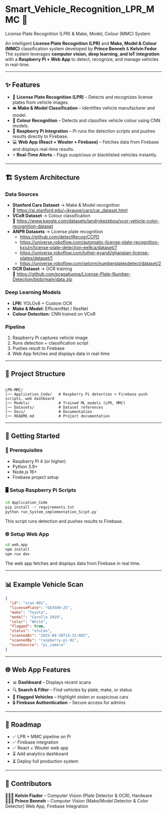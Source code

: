 # Smart_Vehicle_Recognition_LPR_MMC 🚓  
License Plate Recognition (LPR) & Make, Model, Colour (MMC) System  

An intelligent **License Plate Recognition (LPR)** and **Make, Model & Colour (MMC)** classification system developed by **Prince Benneh** & **Kelvin Fedor**.  
The system leverages **computer vision, deep learning, and IoT integration** with a **Raspberry Pi + Web App** to detect, recognize, and manage vehicles in real-time.  

---

## ✨ Features  

- 📸 **License Plate Recognition (LPR)** – Detects and recognizes license plates from vehicle images.  
- 🚘 **Make & Model Classification** – Identifies vehicle manufacturer and model.  
- 🎨 **Colour Recognition** – Detects and classifies vehicle colour using CNN models.  
- 🍓 **Raspberry Pi Integration** – Pi runs the detection scripts and pushes results directly to Firebase.  
- 💻 **Web App (React + Wouter + Firebase)** – Fetches data from Firebase and displays real-time results.  
- ⚡️ **Real-Time Alerts** – Flags suspicious or blacklisted vehicles instantly.  

---

## 🏗 System Architecture  

### Data Sources  
- **Stanford Cars Dataset** → Make & Model recognition  
  🔗 https://ai.stanford.edu/~jkrause/cars/car_dataset.html  
- **VCoR Dataset** → Colour classification  
  🔗 https://www.kaggle.com/datasets/landrykezebou/vcor-vehicle-color-recognition-dataset  
- **ANPR Datasets** → License plate recognition  
  - https://github.com/detectRecog/CCPD  
  - https://universe.roboflow.com/automatic-license-plate-recognition-kxxzn/license-plate-detection-ee9ca/dataset/7  
  - https://universe.roboflow.com/luther-eyandi/ghanaian-license-plates/dataset/1  
  - https://universe.roboflow.com/selorm/numberplatesdetect/dataset/2  
- **OCR Dataset** → OCR training  
  🔗 https://github.com/pragatiunna/License-Plate-Number-Detection/blob/main/data.zip  

### Deep Learning Models  
- **LPR:** YOLOv8 + Custom OCR  
- **Make & Model:** EfficientNet / ResNet  
- **Colour Detection:** CNN trained on VCoR  

### Pipeline  
1. Raspberry Pi captures vehicle image  
2. Runs detection + classification script  
3. Pushes result to Firebase  
4. Web App fetches and displays data in real-time  

---

## 📂 Project Structure  

```

LPR-MMC/
│── Application_Code/   # Raspberry Pi detection + Firebase push scripts, web dashboard
│── Models/             # Trained ML models (LPR, MMC)
│── Datasets/           # Dataset references
│── Docs/               # Documentation
│── README.md           # Project documentation

````

---

## 🚀 Getting Started  

### 🔧 Prerequisites  
- Raspberry Pi 4 (or higher)  
- Python 3.9+  
- Node.js 16+  
- Firebase project setup  

### 🖥 Setup Raspberry Pi Scripts  
```bash
cd Application_Code
pip install -r requirements.txt
python run_System_implementation_Scipt.py
````

This script runs detection and pushes results to Firebase.

### 🌐 Setup Web App

```bash
cd web_app
npm install
npm run dev
```

The web app fetches and displays data from Firebase in real time.

---

## 📊 Example Vehicle Scan

```json
{
  "id": "scan-001",
  "licensePlate": "GE4589-25",
  "make": "Toyota",
  "model": "Corolla 2019",
  "color": "White",
  "flagged": true,
  "status": "stolen",
  "scannedAt": "2025-09-30T14:32:00Z",
  "scannedBy": "raspberry-pi-01",
  "scanSource": "pi_camera"
}
```

---

## 🌐 Web App Features

* 📊 **Dashboard** – Displays recent scans
* 🔍 **Search & Filter** – Find vehicles by plate, make, or status
* 🚨 **Flagged Vehicles** – Highlight stolen or suspicious cars
* 🔒 **Firebase Authentication** – Secure access for admins

---

## 📌 Roadmap

* ✅ LPR + MMC pipeline on Pi
* ✅ Firebase integration
* ✅ React + Wouter web app
* ⏳ Add analytics dashboard
* ⏳ Deploy full production system

---

## 🤝 Contributors

👨🏽‍💻 **Kelvin Fiador** – Computer Vision (Plate Detector & OCR), Hardware
👨🏾‍💻 **Prince Benneh** – Computer Vision (Make/Model Detector & Color Detector) Web App, Firebase Integration
